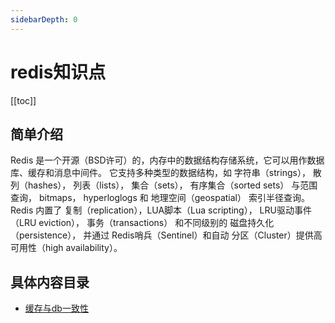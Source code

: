 ```yaml
---
sidebarDepth: 0
---
```


# redis知识点

[[toc]]

## 简单介绍

   Redis 是一个开源（BSD许可）的，内存中的数据结构存储系统，它可以用作数据库、缓存和消息中间件。
   它支持多种类型的数据结构，如 字符串（strings）， 散列（hashes）， 列表（lists）， 集合（sets）， 有序集合（sorted sets） 与范围查询， bitmaps，
   hyperloglogs 和 地理空间（geospatial） 索引半径查询。
   Redis 内置了 复制（replication），LUA脚本（Lua scripting）， LRU驱动事件（LRU eviction），
   事务（transactions） 和不同级别的 磁盘持久化（persistence）， 
   并通过 Redis哨兵（Sentinel）和自动 分区（Cluster）提供高可用性（high availability）。
   

## 具体内容目录

- [缓存与db一致性](./cache缓存一致性.html)